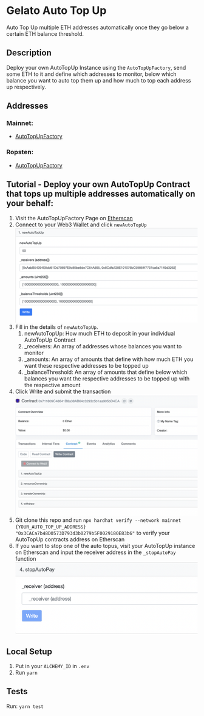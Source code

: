 # Gelato Auto Top Up

Auto Top Up multiple ETH addresses automatically once they go below a certain ETH balance threshold.

## Description

Deploy your own AutoTopUp Instance using the `AutoTopUpFactory`, send some ETH to it and define which addresses to monitor, below which balance you want to auto top them up and how much to top each address up respectively.

## Addresses

### Mainnet: 

- [AutoTopUpFactory](https://etherscan.io/address/0x711809c48641b8a38ab64c3293c5b1aa905bd4ca)

### Ropsten: 

- [AutoTopUpFactory](https://ropsten.etherscan.io/address/0x0ae26E3518fd10f2949c6326B150B20A929f984C)

## Tutorial - Deploy your own AutoTopUp Contract that tops up multiple addresses automatically on your behalf:

1. Visit the AutoTopUpFactory Page on [Etherscan](https://etherscan.io/address/0x711809c48641b8a38ab64c3293c5b1aa905bd4ca#writeContract) 
2. Connect to your Web3 Wallet and click `newAutoTopUp`
![](images/newAutoTopUp.png)  
3. Fill in the details of `newAutoTopUp`. 
   1. newAutoTopUp: How much ETH to deposit in your individual AutoTopUp Contract
   2. _receivers: An array of addresses whose balances you want to monitor
   3. _amounts: An array of amounts that define with how much ETH you want these respective addresses to be topped up
   4. _balanceThreshold: An array of amounts that define below which balances you want the respective addresses to be topped up with the respective amount
4. Click Write and submit the transaction
![](images/write.png)
5. Git clone this repo and run `npx hardhat verify --network mainnet  {YOUR_AUTO_TOP_UP_ADDRESS} "0x3CACa7b48D0573D793d3b0279b5F0029180E83b6"` to verify your AutoTopUp contracts address on Etherscan
6. If you want to stop one of the auto topus, visit your AutoTopUp instance on Etherscan and input the receiver address in the `_stopAutoPay` function
![](images/stopAutoPay.png)

## Local Setup

1. Put in your `ALCHEMY_ID` in `.env`
2. Run `yarn`

## Tests

Run: `yarn test`
